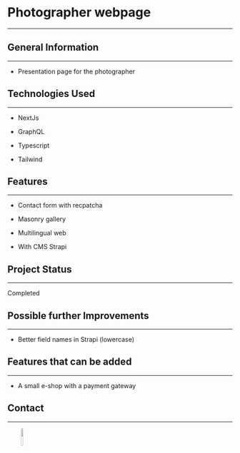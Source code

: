 <h1>Photographer webpage</h1>
<hr><h2>General Information</h2>
<hr><ul>
<li>Presentation page for the photographer</li>
</ul><h2>Technologies Used</h2>
<hr><ul>
<li>NextJs</li>
</ul><ul>
<li>GraphQL</li>
</ul><ul>
<li>Typescript</li>
</ul><ul>
<li>Tailwind</li>
</ul><h2>Features</h2>
<hr><ul>
<li>Contact form with recpatcha</li>
</ul><ul>
<li>Masonry gallery</li>
</ul><ul>
<li>Multilingual web</li>
</ul><ul>
<li>With CMS Strapi</li>
</ul><h2>Project Status</h2>
<hr><p>Completed</p><h2>Possible further Improvements</h2>
<hr><ul>
<li>Better field names in Strapi (lowercase)</li>
</ul><h2>Features that can be added</h2>
<hr><ul>
<li>A small e-shop with a payment gateway</li>
</ul><h2>Contact</h2>
<hr><p><span style="margin-right: 30px;"></span><a href="https://www.linkedin.com/in/vysmich/"><img target="_blank" src="https://cdn.jsdelivr.net/gh/devicons/devicon/icons/linkedin/linkedin-original.svg" style="width: 10%;"></a></p>
